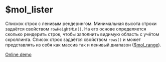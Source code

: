# $mol_lister

Спискок строк с ленивым рендерингом.
Минимальная высота строки задаётся свойством `rowHeightMin()`.
На его основе определяется сколько рендерить строк, чтобы заполнить видимую область с учётом скроллинга.
Список строк задаётся свойством `rows()` и может представлять из себя как массив так и ленивый диапазон ([$mol_range](../range)).

[Online demo](http://eigenmethod.github.io/mol/#demo=mol_lister_demo)
